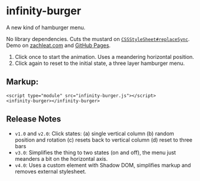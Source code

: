 # infinity-burger

A new kind of hamburger menu.

No library dependencies. Cuts the mustard on [`CSSStyleSheet#replaceSync`](https://caniuse.com/mdn-api_cssstylesheet_replacesync). Demo on [zachleat.com](http://www.zachleat.com/web/) and [GitHub Pages](http://zachleat.github.io/infinity-burger/demo.html).

1. Click once to start the animation. Uses a meandering horizontal position.
1. Click again to reset to the initial state, a three layer hamburger menu.

## Markup:

```
<script type="module" src="infinity-burger.js"></script>
<infinity-burger></infinity-burger>
```

## Release Notes

* `v1.0` and `v2.0`: Click states: (a) single vertical column (b) random position and rotation (c) resets back to vertical column (d) reset to three bars
* `v3.0`: Simplifies the thing to two states (on and off), the menu just meanders a bit on the horizontal axis.
* `v4.0`: Uses a custom element with Shadow DOM, simplifies markup and removes external stylesheet.
